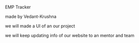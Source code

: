 EMP Tracker

made by Vedant-Krushna

 we will made a UI of an our project
 
 we will keep updating info of our website to an mentor and team
